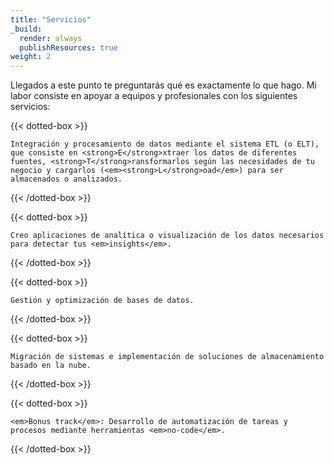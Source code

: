 ```yaml
---
title: "Servicios"
_build:
  render: always
  publishResources: true
weight: 2
---
```


Llegados a este punto te preguntarás qué es exactamente lo que hago. Mi labor consiste en apoyar a equipos y profesionales con los siguientes servicios: 

{{< dotted-box >}}

    Integración y procesamiento de datos mediante el sistema ETL (o ELT), que consiste en <strong>E</strong>xtraer los datos de diferentes fuentes, <strong>T</strong>ransformarlos según las necesidades de tu negocio y cargarlos (<em><strong>L</strong>oad</em>) para ser almacenados o analizados.
  
{{< /dotted-box >}}

{{< dotted-box >}}

    Creo aplicaciones de analítica o visualización de los datos necesarios para detectar tus <em>insights</em>.
  
{{< /dotted-box >}}

{{< dotted-box >}}

    Gestión y optimización de bases de datos.

{{< /dotted-box >}}

{{< dotted-box >}}

    Migración de sistemas e implementación de soluciones de almacenamiento basado en la nube.

{{< /dotted-box >}}

{{< dotted-box >}}

    <em>Bonus track</em>: Desarrollo de automatización de tareas y procesos mediante herramientas <em>no-code</em>.

{{< /dotted-box >}}
